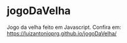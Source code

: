 # jogoDaVelha
Jogo da velha feito em Javascript.
Confira em:
https://luizantonioprg.github.io/jogoDaVelha/
